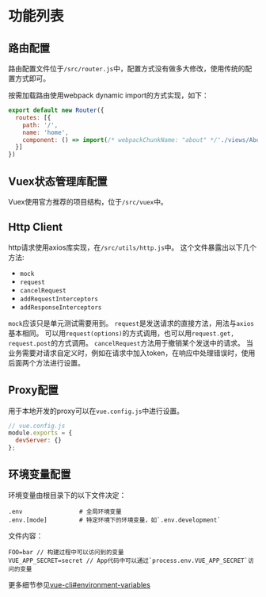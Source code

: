 # 功能列表

## 路由配置

路由配置文件位于`/src/router.js`中，配置方式没有做多大修改，使用传统的配置方式即可。

按需加载路由使用webpack dynamic import的方式实现，如下：

```javascript
export default new Router({
  routes: [{
    path: '/',
    name: 'home',
    component: () => import(/* webpackChunkName: "about" */'./views/About.vue')
  }]
})
```

## Vuex状态管理库配置

Vuex使用官方推荐的项目结构，位于`/src/vuex`中。

## Http Client

http请求使用axios库实现，在`/src/utils/http.js`中。
这个文件暴露出以下几个方法:

- `mock`
- `request`
- `cancelRequest`
- `addRequestInterceptors`
- `addResponseInterceptors`

`mock`应该只是单元测试需要用到。
`request`是发送请求的直接方法，用法与`axios`基本相同。
可以用`request(options)`的方式调用，也可以用`request.get, request.post`的方式调用。
`cancelRequest`方法用于撤销某个发送中的请求。
当业务需要对请求自定义时，例如在请求中加入token，在响应中处理错误时，使用后面两个方法进行设置。

## Proxy配置

用于本地开发的proxy可以在`vue.config.js`中进行设置。

```javascript
// vue.config.js
module.exports = {
  devServer: {}
};
```

## 环境变量配置

环境变量由根目录下的以下文件决定：

```text
.env                # 全局环境变量
.env.[mode]         # 特定环境下的环境变量，如`.env.development`
```

文件内容：

```text
FOO=bar // 构建过程中可以访问到的变量
VUE_APP_SECRET=secret // App代码中可以通过`process.env.VUE_APP_SECRET`访问的变量
```

更多细节参见[vue-cli#environment-variables](https://cli.vuejs.org/guide/mode-and-env.html#environment-variables)

